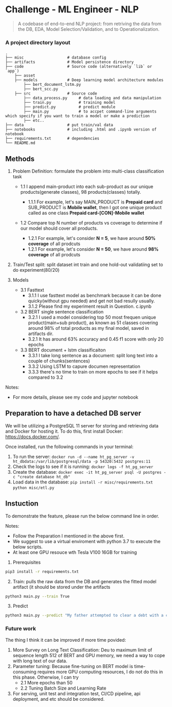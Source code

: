 # Challenge - ML Engineer - NLP

> A codebase of end-to-end NLP project: from retriving the data from the DB, EDA, Model Selection/Validation, and 
to Operationalization.

### A project directory layout

    .
    ├── misc                   # database config
    ├── artifacts              # Model persistence directory
    ├── code                   # Source code (alternatively `lib` or `app`)
        ├── asset 
        ├── models             # Deep learning model architecture modules
            ├── bert_document_lstm.py
            ├── bert_scc.py
        ├── src                # Source code
            ├── data_process.py     # data loading and data manipulation
            ├── train.py            # training model
            ├── predict.py          # predict module
            ├── main.py             # to accpet command-line arguments which specify if you want to train a model or make a prediction
            ├── etc..
    ├── data                   # put train/val data
    ├── notebooks              # including .html and .ipynb version of notebook
    ├── requirements.txt       # dependencies
    └── README.md

## Methods

1. Problem Definition: formulate the problem into multi-class classification task

    - 1.1 I append main-product into each sub-product as our unique products(generate classes), 98 products(classes) totally.
        
        - 1.1.1 For example, let's say MAIN_PRODUCT is **Prepaid card**	and SUB_PRODUCT is **Mobile wallet**, then I got one unique product called as one class **Prepaid card-[CON]-Mobile wallet**
        
    - 1.2 Compare top N number of products vs coverage to determine if our model should cover all products.
        - 1.2.1 For example, let's consider **N = 5**, we have around **50% coverage** of all prodcuts
        - 1.2.1 For example, let's consider **N = 50**, we have around **98% coverage** of all prodcuts
    

2. Train/Test split: split dataset int train and one hold-out validatiing set to do experiment(80/20)
    
3. Models

    - 3.1 Fasttext
        - 3.1.1 I use fasttext model as benchmark because it can be done quicky(without gpu needed) and get not bad resully usually.
        - 3.1.2 Please find my experiment result in Question. c.ipynb
    - 3.2 BERT single sentence classification
        - 3.2.1 I used a model considering top 50 most frequen unique product(main+sub product), as known as 51 classes covering around 98% of total products as my final model, saved in artifacts dir.
        - 3.2.1 It has around 63% accuracy and 0.45 f1 score with only 20 epochs
    - 3.3 BERT document + lstm classificaiton
        - 3.3.1 I take long sentence as a document: split long text into a couple of chunks(sentences)
        - 3.3.2 Using LSTM to capure documen representation
        - 3.3.3 there's no time to train on more epochs to see if it helps compared to 3.2
        
Notes:
- For more details, please see my code and jupyter notebook

## Preparation to have a detached DB server
We will be utilizing a PostgreSQL 11 server for storing and retrieving data and Docker for hosting it. To do this, first install Docker: https://docs.docker.com/. 

Once installed, run the following commands in your terminal:
1. To run the server:
`docker run -d --name ht_pg_server -v ht_dbdata:/var/lib/postgresql/data -p 54320:5432 postgres:11`
2. Check the logs to see if it is running:
`docker logs -f ht_pg_server`
3. Create the database:
`docker exec -it ht_pg_server psql -U postgres -c "create database ht_db"`
4. Load data in the database:
`pip install -r misc/requirements.txt`
`python misc/etl.py`


## Instuction

To demonstrate the feature, please run the below command line in order.

Notes:
- Follow the Preparation I mentioned in the above first.
- We suggest to use a virtual enviroment with python 3.7 to execute the below scripts.
- At least one GPU resouce wth Tesla V100 16GB for training


1. Prerequisites

```sh
pip3 install -r requirements.txt
```

2. Train:  pulls the raw data from the DB and generates the fitted model artifact (it should be stored under the artifacts 

```sh
python3 main.py --train True
```

3. Predict

```sh
python3 main.py --predict "My father attempted to clear a debt with a collection agency. They informed him that he could settle the debt for a specific amount. He received a letter stating that if wanted to resolve the issue all he would have to do would pay the settlement amount."
```



### Future work

The thing I think it can be improved if more time povided:

1. More Survey on Long Text Classification: Deu to maximum limit of sequence length 512 of BERT and GPU memory, we need a way to cope with long text of our data.
2. Parameter tuning: Because fine-tuning on BERT model is time-consuming requires more GPU computing resources, I do not do this in this phase. Otherwise, I can try
    - 2.1 More epochs than 50
    - 2.2 Tuning Batch Size and Learning Rate
3. For serving, unit test and integration test, CI/CD pipeline, api deployment, and etc should be considered.